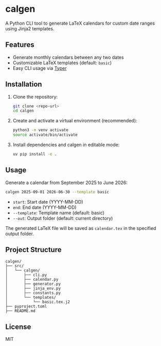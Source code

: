 # calgen

A Python CLI tool to generate LaTeX calendars for custom date ranges using Jinja2 templates.

## Features
- Generate monthly calendars between any two dates
- Customizable LaTeX templates (default: `basic`)
- Easy CLI usage via [Typer](https://typer.tiangolo.com/)

## Installation

1. Clone the repository:
   ```sh
   git clone <repo-url>
   cd calgen
   ```
2. Create and activate a virtual environment (recommended):
   ```sh
   python3 -m venv activate
   source activate/bin/activate
   ```
3. Install dependencies and calgen in editable mode:
   ```sh
   uv pip install -e .
   ```

## Usage

Generate a calendar from September 2025 to June 2026:
```sh
calgen 2025-09-01 2026-06-30 --template basic
```

- `start`: Start date (YYYY-MM-DD)
- `end`: End date (YYYY-MM-DD)
- `--template`: Template name (default: basic)
- `--out`: Output folder (default: current directory)

The generated LaTeX file will be saved as `calendar.tex` in the specified output folder.

## Project Structure
```
calgen/
├── src/
│   └── calgen/
│       ├── cli.py
│       ├── calendar.py
│       ├── generator.py
│       ├── jinja_env.py
│       ├── constants.py
│       └── templates/
│           └── basic.tex.j2
├── pyproject.toml
├── README.md
```

## License
MIT
